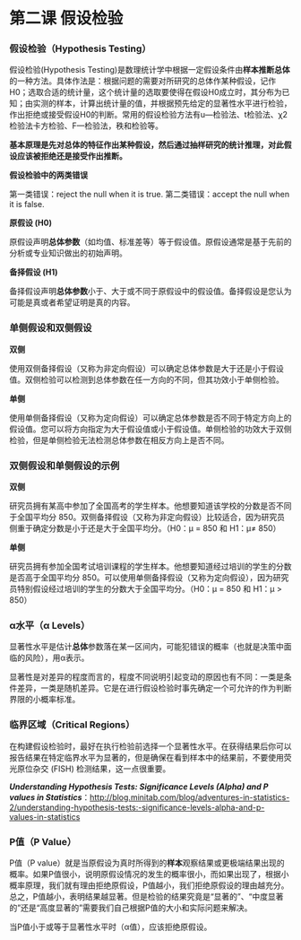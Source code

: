 # 第二课 假设检验

### 假设检验（Hypothesis Testing）

假设检验(Hypothesis Testing)是数理统计学中根据一定假设条件由**样本推断总体**的一种方法。具体作法是：根据问题的需要对所研究的总体作某种假设，记作H0；选取合适的统计量，这个统计量的选取要使得在假设H0成立时，其分布为已知；由实测的样本，计算出统计量的值，并根据预先给定的显著性水平进行检验，作出拒绝或接受假设H0的判断。常用的假设检验方法有u—检验法、t检验法、χ2检验法卡方检验、F—检验法，秩和检验等。



**基本原理是先对总体的特征作出某种假设，然后通过抽样研究的统计推理，对此假设应该被拒绝还是接受作出推断。**



**假设检验中的两类错误**

第一类错误：reject the null when it is true.
第二类错误：accept the null when it is false.



**原假设 (H0)**

原假设声明**总体参数**（如均值、标准差等）等于假设值。原假设通常是基于先前的分析或专业知识做出的初始声明。

**备择假设 (H1)**

备择假设声明**总体参数**小于、大于或不同于原假设中的假设值。备择假设是您认为可能是真或者希望证明是真的内容。

### 单侧假设和双侧假设

**双侧**

使用双侧备择假设（又称为非定向假设）可以确定总体参数是大于还是小于假设值。双侧检验可以检测到总体参数在任一方向的不同，但其功效小于单侧检验。

**单侧**

使用单侧备择假设（又称为定向假设）可以确定总体参数是否不同于特定方向上的假设值。您可以将方向指定为大于假设值或小于假设值。单侧检验的功效大于双侧检验，但是单侧检验无法检测总体参数在相反方向上是否不同。



### 双侧假设和单侧假设的示例

**双侧**

研究员拥有某高中参加了全国高考的学生样本。他想要知道该学校的分数是否不同于全国平均分 850。双侧备择假设（又称为非定向假设）比较适合，因为研究员侧重于确定分数是小于还是大于全国平均分。（H0：μ = 850 和 H1：μ≠ 850）

**单侧**

研究员拥有参加全国考试培训课程的学生样本。他想要知道经过培训的学生的分数是否高于全国平均分 850。可以使用单侧备择假设（又称为定向假设），因为研究员特别假设经过培训的学生的分数大于全国平均分。（H0：μ = 850 和 H1：μ > 850）



### α水平（α Levels）

显著性水平是估计**总体**参数落在某一区间内，可能犯错误的概率（也就是决策中面临的风险），用α表示。

显著性是对差异的程度而言的，程度不同说明引起变动的原因也有不同：一类是条件差异，一类是随机差异。它是在进行假设检验时事先确定一个可允许的作为判断界限的小概率标准。



### 临界区域（Critical Regions）

在构建假设检验时，最好在执行检验前选择一个显著性水平。在获得结果后你可以报告结果在特定临界水平为显著的，但是确保在看到样本中的结果前，不要使用荧光原位杂交 (FISH) 检测结果，这一点很重要。

***Understanding Hypothesis Tests: Significance Levels (Alpha) and P values in Statistics***：http://blog.minitab.com/blog/adventures-in-statistics-2/understanding-hypothesis-tests:-significance-levels-alpha-and-p-values-in-statistics



### P值（P Value）

P值（P value）就是当原假设为真时所得到的**样本**观察结果或更极端结果出现的概率。如果P值很小，说明原假设情况的发生的概率很小，而如果出现了，根据小概率原理，我们就有理由拒绝原假设，P值越小，我们拒绝原假设的理由越充分。总之，P值越小，表明结果越显著。但是检验的结果究竟是“显著的”、“中度显著的”还是“高度显著的”需要我们自己根据P值的大小和实际问题来解决。



当P值小于或等于显著性水平时（α值），应该拒绝原假设。
